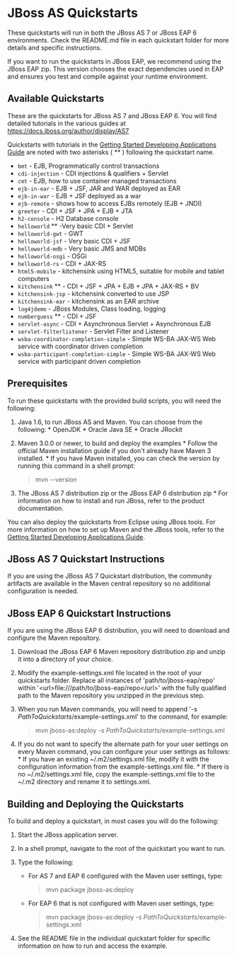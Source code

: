 JBoss AS Quickstarts 
====================

These quickstarts will run in both the JBoss AS 7 or JBoss EAP 6 environments. Check the README.md file in each quickstart folder for more details and specific instructions. 

If you want to run the quickstarts in JBoss EAP, we recommend using the JBoss EAP zip. This version chooses the exact dependencies used in EAP and ensures you test and compile against your runtime environment. 

Available Quickstarts
---------------------

These are the quickstarts for JBoss AS 7 and JBoss EAP 6. You will find detailed tutorials in the 
various guides at <https://docs.jboss.org/author/display/AS7>

Quickstarts with tutorials in the <a href="https://docs.jboss.org/author/display/AS71/Getting+Started+Developing+Applications+Guide" title="Getting Started Developing Applications Guide">Getting Started Developing Applications Guide</a> 
are noted with two asterisks ( ** ) following the quickstart name.

* `bmt` - EJB, Programmatically control transactions
* `cdi-injection` - CDI injections & qualifiers + Servlet
* `cmt` - EJB, how to use container managed transactions
* `ejb-in-ear` - EJB + JSF, JAR and WAR deployed as EAR
* `ejb-in-war` - EJB + JSF deployed as a war
* `ejb-remote` - shows how to access EJBs remotely (EJB + JNDI)
* `greeter` - CDI + JSF + JPA + EJB + JTA
* `h2-console` - H2 Database console
* `helloworld` ** -Very basic  CDI + Servlet
* `helloworld-gwt` - GWT
* `helloworld-jsf` - Very basic CDI + JSF
* `helloworld-mdb` - Very basic JMS and MDBs
* `helloworld-osgi` - OSGi
* `helloworld-rs` - CDI + JAX-RS
* `html5-mobile` - kitchensink using HTML5, suitable for mobile and tablet computers
* `kitchensink` ** - CDI + JSF + JPA + EJB + JPA + JAX-RS + BV
* `kitchensink-jsp` - kitchensink converted to use JSP
* `kitchensink-ear` - kitchensink as an EAR archive
* `log4jdemo` - JBoss Modules, Class loading, logging
* `numberguess` ** - CDI + JSF
* `servlet-async` - CDI + Asynchronous Servlet + Asynchronous EJB 
* `servlet-filterlistener` - Servlet Filter and Listener
* `wsba-coordinator-completion-simple` - Simple WS-BA JAX-WS Web service with coordinator driven completion
* `wsba-participant-completion-simple` - Simple WS-BA JAX-WS Web service with participant driven completion

Prerequisites
-------------

To run these quickstarts with the provided build scripts, you will need the following:

1.   Java 1.6, to run JBoss AS and Maven. You can choose from the following:
    *   OpenJDK
    *   Oracle Java SE
    *   Oracle JRockit

2.   Maven 3.0.0 or newer, to build and deploy the examples
    *   Follow the official Maven installation guide if you don't already have Maven 3 installed. 
    *   If you have Maven installed, you can check the version by running this command in a shell prompt:

        > mvn --version 

3.   The JBoss AS 7 distribution zip or the JBoss EAP 6 distribution zip
    *   For information on how to install and run JBoss, refer to the product documentation.

You can also deploy the quickstarts from Eclipse using JBoss tools. For more information on how to set up Maven and the JBoss tools, refer to the <a href="https://docs.jboss.org/author/display/AS71/Getting+Started+Developing+Applications+Guide" title="Getting Started Developing Applications Guide">Getting Started Developing Applications Guide</a>.



JBoss AS 7 Quickstart Instructions
-----------------------------------

If you are using the JBoss AS 7 Quickstart distribution, the community artifacts are available in the Maven central repository so no additional configuration is needed.


JBoss EAP 6 Quickstart Instructions
-----------------------------------

If you are using the JBoss EAP 6 distribution, you will need to download and configure the Maven repository.

1.   Download the JBoss EAP 6 Maven repository distribution zip and unzip it into a directory of your choice.

2.   Modify the example-settings.xml file located in the root of your quickstarts folder. Replace all instances of 'path/to/jboss-eap/repo' within '&lt;url&gt;file:///path/to/jboss-eap/repo&lt;/url&gt;' with the fully qualified path to the Maven repository you unzipped in the previous step.

3.   When you run Maven commands, you will need to append '-s _PathToQuickstarts_/example-settings.xml' to the command, for example:

      > mvn jboss-as:deploy -s _PathToQuickstarts_/example-settings.xml

4.   If you do not want to specify the alternate path for your user settings on every Maven command, you can configure your user settings as follows:
    *   If you have an existing ~/.m2/settings.xml file, modify it with the configuration information from the example-settings.xml file.
    *   If there is no ~/.m2/settings.xml file, copy the example-settings.xml file to the ~/.m2 directory and rename it to settings.xml.


Building and Deploying the Quickstarts
--------------------------------------

To build and deploy a quickstart, in most cases you will do the following:

1.   Start the JBoss application server.

2.   In a shell prompt, navigate to the root of the quickstart you want to run.

3.   Type the following: 
     *  For AS 7 and EAP 6 configured with the Maven user settings, type: 

        > mvn package jboss-as:deploy 

     *  For EAP 6 that is not configured with Maven user settings, type: 

        > mvn package jboss-as:deploy -s _PathToQuickstarts_/example-settings.xml

4.   See the README file in the individual quickstart folder for specific information on how to run and access the example.



